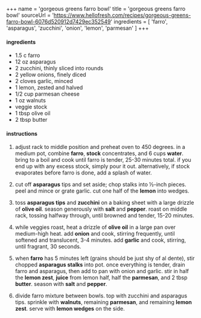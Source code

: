 +++
name = 'gorgeous greens farro bowl'
title = 'gorgeous greens farro bowl'
sourceUrl = 'https://www.hellofresh.com/recipes/gorgeous-greens-farro-bowl-6076d520912d7429ec352549'
ingredients = [
  'farro',
  'asparagus',
  'zucchini',
  'onion',
  'lemon',
  'parmesan'
]
+++

#### ingredients

- 1.5 c farro
- 12 oz asparagus
- 2 zucchini, thinly sliced into rounds
- 2 yellow onions, finely diced
- 2 cloves garlic, minced
- 1 lemon, zested and halved
- 1/2 cup parmesan cheese
- 1 oz walnuts
- veggie stock
- 1 tbsp olive oil
- 2 tbsp butter

#### instructions

1. adjust rack to middle position and preheat oven to 450 degrees. in a medium pot, combine **farro**, **stock** concentrates, and 6 cups **water**. bring to a boil and cook until farro is tender, 25-30 minutes total. if you end up with any excess stock, simply pour it out. alternatively, if stock evaporates before farro is done, add a splash of water.

2. cut off **asparagus** tips and set aside; chop stalks into ½-inch pieces. peel and mince or grate garlic. cut one half of the **lemon** into wedges.

3. toss **asparagus tips** and **zucchini** on a baking sheet with a large drizzle of **olive oil**. season generously with **salt** and **pepper**. roast on middle rack, tossing halfway through, until browned and tender, 15-20 minutes.

4. while veggies roast, heat a drizzle of **olive oil** in a large pan over medium-high heat. add **onion** and cook, stirring frequently, until softened and translucent, 3-4 minutes. add **garlic** and cook, stirring, until fragrant, 30 seconds.

5. when **farro** has 5 minutes left (grains should be just shy of al dente), stir chopped **asparagus stalks** into pot. once everything is tender, drain farro and asparagus, then add to pan with onion and garlic. stir in half the **lemon zest**, **juice** from lemon half, half the **parmesan**, and 2 tbsp **butter**. season with **salt** and **pepper**.

6. divide farro mixture between bowls. top with zucchini and asparagus tips. sprinkle with **walnuts**, remaining **parmesan**, and remaining **lemon zest**. serve with **lemon wedges** on the side.